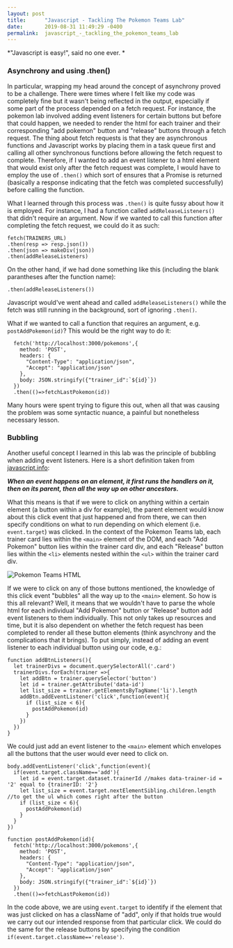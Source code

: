 ```yaml
---
layout: post
title:      "Javascript - Tackling The Pokemon Teams Lab"
date:       2019-08-31 11:49:29 -0400
permalink:  javascript_-_tackling_the_pokemon_teams_lab
---
```



*"Javascript is easy!", said no one ever. *

### Asynchrony and using .then()

In particular, wrapping my head around the concept of asynchrony proved to be a challenge. There were times where I felt like my code was completely fine but it wasn't being reflected in the output, especially if some part of the process depended on a fetch request. For instance, the pokemon lab involved adding event listeners for certain buttons but before that could happen, we needed to render the html for each trainer and their corresponding "add pokemon" button and "release" buttons through a fetch request. The thing about fetch requests is that they are asynchronous functions and Javascript works by placing them in a task queue first and calling all other synchronous functions before allowing the fetch request to complete. Therefore, if I wanted to add an event listener to a html element that would exist only after the fetch request was complete, I would have to employ the use of `.then()` which sort of ensures that a Promise is returned (basically a response indicating that the fetch was completed successfully) before calling the function. 

What I learned through this process was `.then()` is quite fussy about how it is employed. For instance, I had a function called `addReleaseListeners()` that didn't require an argument. Now if we wanted to call this function after completing the fetch request, we could do it as such: 

```
fetch(TRAINERS_URL)
.then(resp => resp.json())
.then(json => makeDiv(json))
.then(addReleaseListeners)
```

On the other hand, if we had done something like this (including the blank parantheses after the function name): 

```
.then(addReleaseListeners())
```

Javascript would've went ahead and called `addReleaseListeners()` while the fetch was still running in the background, sort of ignoring `.then()`. 

What if we wanted to call a function that requires an argument, e.g. `postAddPokemon(id)`? This would be the right way to do it: 

```
  fetch('http://localhost:3000/pokemons',{
    method: 'POST',
    headers: {
      "Content-Type": "application/json",
      "Accept": "application/json"
    },
    body: JSON.stringify({"trainer_id":`${id}`})
  })
  .then(()=>fetchLastPokemon(id)) 
```

Many hours were spent trying to figure this out, when all that was causing the problem was some syntactic nuance, a painful but nonetheless necessary lesson. 

### Bubbling
Another useful concept I learned in this lab was the principle of bubbling when adding event listeners. Here is a short definition taken from [javascript.info](https://javascript.info/bubbling-and-capturing):

***When an event happens on an element, it first runs the handlers on it, then on its parent, then all the way up on other ancestors.***

What this means is that if we were to click on anything within a certain element (a button within a div for example), the parent element would know about this click event that just happened and from there, we can then specify conditions on what to run depending on which element (i.e. `event.target`) was clicked. In the context of the Pokemon Teams lab, each trainer card lies within the `<main>` element of the DOM, and each "Add Pokemon" button lies within the trainer card div, and each "Release" button lies within the `<li>` elements nested within the `<ul>` within the trainer card div. 

![Pokemon Teams HTML](https://i.imgur.com/VmIgJEo.png)

If we were to click on any of those buttons mentioned, the knowledge of this click event "bubbles" all the way up to the `<main>` element. So how is this all relevant? Well, it means that we wouldn't have to parse the whole html for each individual "Add Pokemon" button or "Release" button add event listeners to them individually. This not only takes up resources and time, but it is also dependent on whether the fetch request has been completed to render all these button elements (think asynchrony and the complications that it brings). To put simply, instead of adding an event listener to each individual button using our code, e.g.:

```
function addBtnListeners(){
  let trainerDivs = document.querySelectorAll('.card')
  trainerDivs.forEach(trainer =>{
    let addBtn = trainer.querySelector('button')
    let id = trainer.getAttribute('data-id')
    let list_size = trainer.getElementsByTagName('li').length
    addBtn.addEventListener('click',function(event){
      if (list_size < 6){
        postAddPokemon(id)
      }
    })
  })
}
```

We could just add an event listener to the `<main>` element which envelopes all the buttons that the user would ever need to click on. 

```
body.addEventListener('click',function(event){
  if(event.target.className=='add'){
    let id = event.target.dataset.trainerId //makes data-trainer-id = '2' equal to {trainerID: '2'}
    let list_size = event.target.nextElementSibling.children.length //to get the ul which comes right after the button
    if (list_size < 6){
      postAddPokemon(id)
    }
  }
})

function postAddPokemon(id){
  fetch('http://localhost:3000/pokemons',{
    method: 'POST',
    headers: {
      "Content-Type": "application/json",
      "Accept": "application/json"
    },
    body: JSON.stringify({"trainer_id":`${id}`})
  })
  .then(()=>fetchLastPokemon(id))
```

In the code above, we are using `event.target` to identify if the element that was just clicked on has a className of "add", only if that holds true would we carry out our intended response from that particular click. We could do the same for the release buttons by specifying the condition ` if(event.target.className=='release')`. 


